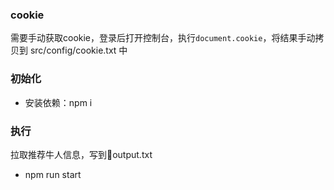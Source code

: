 ### cookie
需要手动获取cookie，登录后打开控制台，执行`document.cookie`，将结果手动拷贝到 src/config/cookie.txt 中

### 初始化
- 安装依赖：npm i 

### 执行
拉取推荐牛人信息，写到output.txt
- npm run start
